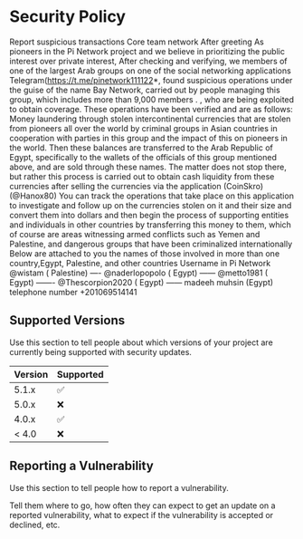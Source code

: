 # Security Policy

Report suspicious transactions
Core team network
After greeting
As pioneers in the Pi Network project and we believe in prioritizing the 
public interest over private interest,
After checking and verifying, we members of one of the largest Arab 
groups on one of the social networking applications 
Telegram(https://t.me/pinetwork111122*, found suspicious operations under 
the guise of the name Bay Network, carried out by people managing this 
group, which includes more than 9,000 members . , who are being exploited 
to obtain coverage. These operations have been verified and are as 
follows:
Money laundering through stolen intercontinental currencies that are 
stolen from pioneers all over the world by criminal groups in Asian 
countries in cooperation with parties in this group and the impact of 
this on pioneers in the world. Then these balances are transferred to the 
Arab Republic of Egypt, specifically to the wallets of the officials of 
this group mentioned above, and are sold through these names. The matter 
does not stop there, but rather this process is carried out to obtain 
cash liquidity from these currencies after selling the currencies via the 
application (CoinSkro) (@Hanox80) You can track the operations that take 
place on this application to investigate and follow up on the currencies 
stolen on it and their size and convert them into dollars and then begin 
the process of supporting entities and individuals in other countries by 
transferring this money to them, which of course are areas witnessing 
armed conflicts such as Yemen and Palestine, and dangerous groups that 
have been criminalized internationally
Below are attached to you the names of those involved in more than one 
country,Egypt, Palestine, and other
countries
Username in Pi Network
@wistam 
( Palestine)
—-
@naderlopopolo ( Egypt)
——
@metto1981 ( Egypt)
——-
@Thescorpion2020 ( Egypt)
——
madeeh muhsin (Egypt)
telephone number 
+201069514141
## Supported Versions

Use this section to tell people about which versions of your project are
currently being supported with security updates.

| Version | Supported          |
| ------- | ------------------ |
| 5.1.x   | :white_check_mark: |
| 5.0.x   | :x:                |
| 4.0.x   | :white_check_mark: |
| < 4.0   | :x:                |

## Reporting a Vulnerability

Use this section to tell people how to report a vulnerability.

Tell them where to go, how often they can expect to get an update on a
reported vulnerability, what to expect if the vulnerability is accepted or
declined, etc.
